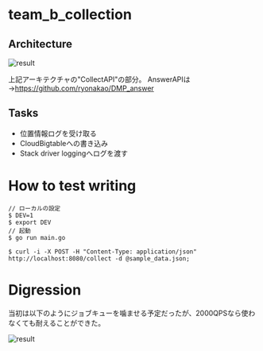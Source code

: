 # team_b_collection

## Architecture

![result](https://github.com/ryonakao/DMP_collect/blob/master/media/ArchitectureB.png)

上記アーキテクチャの"CollectAPI"の部分。
AnswerAPIは→https://github.com/ryonakao/DMP_answer

## Tasks

- 位置情報ログを受け取る
- CloudBigtableへの書き込み
- Stack driver loggingへログを渡す

# How to test writing

```
// ローカルの設定
$ DEV=1
$ export DEV
// 起動
$ go run main.go

$ curl -i -X POST -H "Content-Type: application/json" http://localhost:8080/collect -d @sample_data.json;
```

# Digression

当初は以下のようにジョブキューを噛ませる予定だったが、2000QPSなら使わなくても耐えることができた。

![result](https://github.com/ryonakao/DMP_collect/blob/master/media/architectureA.png)
